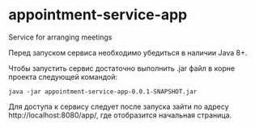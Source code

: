 # appointment-service-app
Service for arranging meetings

<p>Перед запуском сервиса необходимо убедиться в наличии Java 8+.</p>
<p>Чтобы запустить сервис достаточно выполнить .jar файл в корне проекта следующей командой:</p>
<pre><code>java -jar appointment-service-app-0.0.1-SNAPSHOT.jar
</code></pre>

<p>Для доступа к сервису следует после запуска зайти по адресу http://localhost:8080/app/, где отобразится начальная страница.</p>

